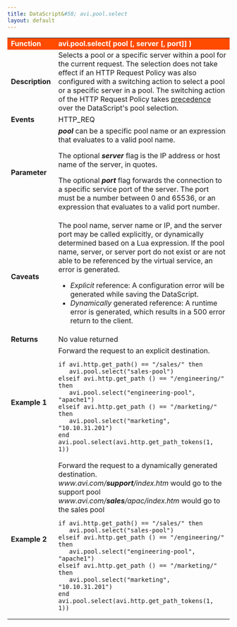 ```yaml
---
title: DataScript&#58; avi.pool.select
layout: default
---
```

<table class="table table-hover"> 
 <tbody> 
  <tr bgcolor="ff4b00"> 
   <td width="100"><span style="color: white; font-size: medium;"><strong>Function</strong></span></td> 
   <td width="600"><span style="color: white;"><b>avi.pool.select( pool [, server [, port]] )</b></span></td> 
  </tr> 
  <tr> 
   <td width="100"><span style="font-size: medium;"><strong>Description</strong></span></td> 
   <td width="600">Selects a pool or a specific server within a pool for the current request. The selection does not take effect if an HTTP Request Policy was also configured with a switching action to select a pool or a specific server in a pool. The switching action of the HTTP Request Policy takes <a href="/docs/datascript-guide/datascript-precedence/">precedence</a> over the DataScript's pool selection.</td> 
  </tr> 
  <tr> 
   <td width="100"><span style="font-size: medium;"><strong>Events</strong></span></td> 
   <td width="600">HTTP_REQ</td> 
  </tr> 
  <tr> 
   <td width="100"><span style="font-size: medium;"><strong>Parameter</strong></span></td> 
   <td width="600"><strong><em>pool</em> </strong>can be a specific pool name or an expression that evaluates to a valid pool name.<p></p> <p>The optional <strong><em>server</em> </strong>flag is the IP address or host name of the server, in quotes.</p> <p>The optional <strong><em>port</em> </strong>flag forwards the connection to a specific service port of the server. The port must be a number between 0 and 65536, or an expression that evaluates to a valid port number.</p></td> 
  </tr> 
  <tr> 
   <td width="100"><span style="font-size: medium;"><strong>Caveats</strong></span></td> 
   <td width="600">The pool name, server name or IP, and the server port may be called explicitly, or dynamically determined based on a Lua expression. If the pool name, server, or server port do not exist or are not able to be referenced by the virtual service, an error is generated.<p></p> 
    <ul> 
     <li><em>Explicit</em> reference: A configuration error will be generated while saving the DataScript.</li> 
     <li><em>Dynamically</em> generated reference: A runtime error is generated, which results in a 500 error return to the client.</li> 
    </ul> </td> 
  </tr> 
  <tr> 
   <td width="100"><span style="font-size: medium;"><strong>Returns</strong></span></td> 
   <td width="600">No value returned</td> 
  </tr> 
  <tr> 
   <td width="100"><span style="font-size: medium;"><strong>Example 1</strong></span></td> 
   <td width="600">Forward the request to an explicit destination.<br> 
    <!-- Crayon Syntax Highlighter v2.7.1 --> <pre><code class="language-lua">if avi.http.get_path() == "/sales/" then
   avi.pool.select("sales-pool")
elseif avi.http.get_path () == "/engineering/" then
   avi.pool.select("engineering-pool", "apache1")
elseif avi.http.get_path () == "/marketing/" then
   avi.pool.select("marketing", "10.10.31.201")
end avi.pool.select(avi.http.get_path_tokens(1, 1))</code></pre> 
    <!-- [Format Time: 0.0048 seconds] --> </td> 
  </tr> 
  <tr> 
   <td width="100"><span style="font-size: medium;"><strong>Example 2</strong></span></td> 
   <td width="600">Forward the request to a dynamically generated destination.<br> <em>www.avi.com/<strong>support</strong>/index.htm</em> would go to the support pool<br> <em>www.avi.com/<strong>sales</strong>/apac/index.htm</em> would go to the sales pool<br> 
    <!-- Crayon Syntax Highlighter v2.7.1 --> <pre><code class="language-lua">if avi.http.get_path() == "/sales/" then
   avi.pool.select("sales-pool")
elseif avi.http.get_path () == "/engineering/" then
   avi.pool.select("engineering-pool", "apache1")
elseif avi.http.get_path () == "/marketing/" then
   avi.pool.select("marketing", "10.10.31.201")
end avi.pool.select(avi.http.get_path_tokens(1, 1))</code></pre> 
    <!-- [Format Time: 0.0018 seconds] --> </td> 
  </tr> 
 </tbody> 
</table>